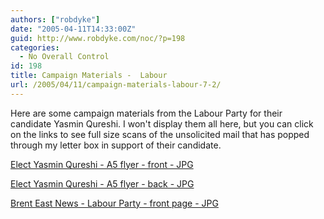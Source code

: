 ```yaml
---
authors: ["robdyke"]
date: "2005-04-11T14:33:00Z"
guid: http://www.robdyke.com/noc/?p=198
categories:
  - No Overall Control
id: 198
title: Campaign Materials -  Labour
url: /2005/04/11/campaign-materials-labour-7-2/
---
```

Here are some campaign materials from the Labour Party for their candidate Yasmin Qureshi. I won't display them all here, but you can click on the links to see full size scans of the unsolicited mail that has popped through my letter box in support of their candidate.

[Elect Yasmin Qureshi - A5 flyer - front - JPG](http://www.comwifinet.com/becampaign/elect_yq_fr.jpg)

[Elect Yasmin Qureshi - A5 flyer - back - JPG](http://www.comwifinet.com/becampaign/elect_yq_bk.jpg)

[Brent East News - Labour Party - front page - JPG](http://www.comwifinet.com/becampaign/lab_be_news_fc_m.jpg)
